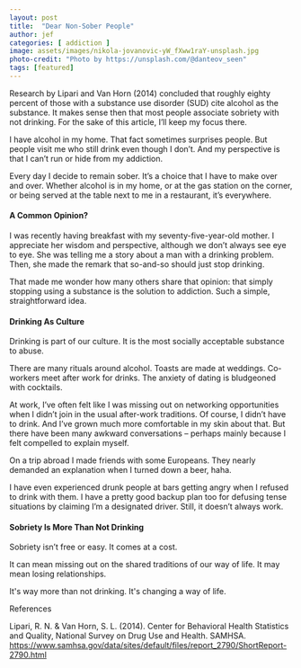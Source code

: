 ```yaml
---
layout: post
title:  "Dear Non-Sober People"
author: jef
categories: [ addiction ]
image: assets/images/nikola-jovanovic-yW_fXww1raY-unsplash.jpg
photo-credit: "Photo by https://unsplash.com/@danteov_seen"
tags: [featured]
---
```


Research by Lipari and Van Horn (2014) concluded that roughly eighty percent of those with a substance use disorder (SUD) cite alcohol as the substance. It makes sense then that most people associate sobriety with not drinking. For the sake of this article, I’ll keep my focus there.

I have alcohol in my home. That fact sometimes surprises people. But people visit me who still drink even though I don’t. And my perspective is that I can’t run or hide from my addiction.

Every day I decide to remain sober. It’s a choice that I have to make over and over. Whether alcohol is in my home, or at the gas station on the corner, or being served at the table next to me in a restaurant, it’s everywhere. 

#### A Common Opinion?

I was recently having breakfast with my seventy-five-year-old mother. I appreciate her wisdom and perspective, although we don’t always see eye to eye. She was telling me a story about a man with a drinking problem. Then, she made the remark that so-and-so should just stop drinking. 

That made me wonder how many others share that opinion: that simply stopping using a substance is the solution to addiction. Such a simple, straightforward idea. 

#### Drinking As Culture

Drinking is part of our culture. It is the most socially acceptable substance to abuse.

There are many rituals around alcohol. Toasts are made at weddings. Co-workers meet after work for drinks. The anxiety of dating is bludgeoned with cocktails.

At work, I’ve often felt like I was missing out on networking opportunities when I didn’t join in the usual after-work traditions. Of course, I didn’t have to drink. And I’ve grown much more comfortable in my skin about that. But there have been many awkward conversations – perhaps mainly because I felt compelled to explain myself.

On a trip abroad I made friends with some Europeans. They nearly demanded an explanation when I turned down a beer, haha.

I have even experienced drunk people at bars getting angry when I refused to drink with them. I have a pretty good backup plan too for defusing tense situations by claiming I’m a designated driver. Still, it doesn’t always work.

#### Sobriety Is More Than Not Drinking

Sobriety isn’t free or easy. It comes at a cost. 

It can mean missing out on the shared traditions of our way of life. It may mean losing relationships. 

It's way more than not drinking. It's changing a way of life.

References

Lipari, R. N. & Van Horn, S. L. (2014). Center for Behavioral Health Statistics and Quality, National Survey on Drug Use and Health. SAMHSA. https://www.samhsa.gov/data/sites/default/files/report_2790/ShortReport-2790.html


